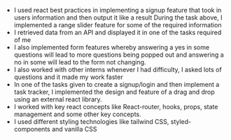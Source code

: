 
- I used react best practices in implementing a signup feature that took in users information and then output it like a result
During the task above, I implemented a range slider feature for some of the required information
- I retrieved data from an API and displayed it in one of the tasks required of me
- I also implemented form features whereby answering a yes in some questions will lead to more questions being popped out and answering a no in some will lead to the form not changing.
- I also worked with other interns whenever I had difficulty, I asked lots of questions and it made my work faster
- In one of the tasks given to create a signup/login and then implement a task tracker, I implemented the design and feature of a drag and drop using an external react library.
- I worked with key react concepts like React-router, hooks, props, state management and some other key concepts.
- I used different styling technologies like tailwind CSS, styled-components and vanilla CSS



